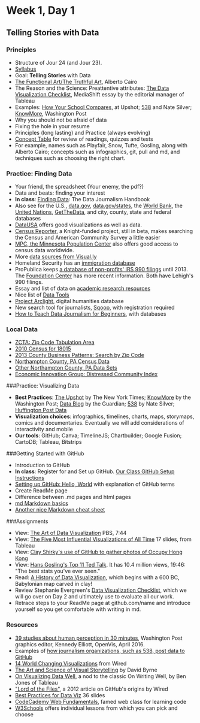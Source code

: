 # Week 1, Day 1
## Telling Stories with Data

### Principles

- Structure of Jour 24 (and Jour 23).
- [Syllabus](https://github.com/jacklule/DataViz-Syllabus/blob/master/Syllabus.md)
- Goal: **Telling Stories** with Data
- [The Functional Art/The Truthful Art](http://www.thefunctionalart.com/), Alberto Cairo
- The Reason and the Science: Preattentive attributes: [The Data Visualization Checklist](http://mediashift.org/2016/02/checklist-does-your-data-visualization-say-what-you-think-it-says/?utm_source=MediaShift+Daily&utm_campaign=59b3a6caad-RSS_EMAIL_CAMPAIGN&utm_medium=email&utm_term=0_70e55682fc-59b3a6caad-299977941), MediaShift essay by the editorial manager of Tableau
- Examples: [How Your School Compares](http://www.nytimes.com/interactive/2016/04/29/upshot/money-race-and-success-how-your-school-district-compares.html?em_pos=small&emc=edit_up_20160429&nl=upshot&nl_art=0&nlid=724199&ref=img&te=1&_r=0), at Upshot; [538](http://fivethirtyeight.com/) and Nate Silver; [KnowMore](http://knowmore.washingtonpost.com/), Washington Post
- Why you should not be afraid of data
- Fixing the hole in your resume
- Principles (long lasting) and Practice (always evolving)
- [Concept Table](https://github.com/jacklule/DataViz-Syllabus/blob/master/ConceptTable.md) for review of readings, quizzes and tests
- For example, names such as Playfair, Snow, Tufte, Gosling, along with Alberto Cairo; concepts such as infographics, git, pull and md, and techniques such as choosing the right chart.

### Practice: Finding Data
- Your friend, the spreadsheet (Your enemy, the pdf?)
- Data and beats: finding your interest
- **In class**: [Finding Data](http://datajournalismhandbook.org/1.0/en/getting_data_0.html): The Data Journalism Handbook
- Also see for the U.S., [data.gov](http://www.data.gov/), [data.gov/states](https://www.data.gov/states/), the [World Bank](http://data.worldbank.org), the [United Nations](http://data.un.org), [GetTheData](http://getthedata.org), and city, county, state and federal databases
- [DataUSA](http://datausa.io/) offers good visualizations as well as data.
- [Census Reporter](http://beta.censusreporter.org/), a Knight-funded project, still in beta, makes searching the Census and American Community Survey a little easier
- [MPC, the Minnesota Population Center](https://www.ipums.org/) also offers good access to census data worldwide.
- More [data sources from Visual.ly](http://blog.visual.ly/data-sources/)
- Homeland Security has an [immigration database](https://www.dhs.gov/immigration-statistics)
- ProPublica keeps [a database of non-profits' IRS 990 filings](https://projects.propublica.org/nonprofits/?utm_source=et&utm_medium=email&utm_campaign=dailynewsletter&utm_content=&utm_name=) until 2013. The [Foundation Center](http://foundationcenter.org/findfunders/990finder/) has more recent information. Both have Lehigh's 990 filings.
- Essay and list of data on [academic research resources](http://journalistsresource.org/tip-sheets/research/database-checklist-key-academic-research-resources-free-restricted?utm_source=JR-email&utm_medium=email&utm_campaign=JR-email&utm_source=Journalist%27s+Resource&utm_campaign=639c90a2b6-2015_Sept_1_A_B_split3_24_2015&utm_medium=email&utm_term=0_12d86b1d6a-639c90a2b6-80019757)
- Nice list of [Data Tools](http://selection.datavisualization.ch/)
- [Project Arclight](http://search.projectarclight.org/), digital humanities database
- New search tool for journalists, [Sqoop](http://sqoop.com/), with registration required
- [How to Teach Data Journalism for Beginners](http://mediashift.org/2015/03/how-to-teach-data-journalism-for-beginners/), with databases

### Local Data
- [ZCTA: Zip Code Tabulation Area](http://www.census.gov/geo/reference/zctas.html)
- [2010 Census for 18015](http://factfinder.census.gov/faces/nav/jsf/pages/community_facts.xhtml)
- [2013 County Business Patterns: Search by Zip Code](http://www.census.gov/econ/cbp/index.html)
- [Northampton County, PA Census Data](http://quickfacts.census.gov/qfd/states/42/42095.html)
- [Other Northampton County, PA Data Sets](http://quickfacts.census.gov/qfd/states/42/42095lk.html)
- [Economic Innovation Group: Distressed Community Index](http://eig.org/dci)

###Practice: Visualizing Data
- **Best Practices**: [The Upshot](http://www.nytimes.com/interactive/2015/04/22/upshot/happy-birthday-upshot.html?_r=0) by The New York Times; [KnowMore](http://knowmore.washingtonpost.com/) by the Washington Post; [Data Blog](http://www.theguardian.com/data) by the Guardian; [538](http://fivethirtyeight.com/) by Nate Silver; [Huffington Post Data](http://data.huffingtonpost.com/)
- **Visualization choices**: infographics, timelines, charts, maps, storymaps, comics and documentaries. Eventually we will add considerations of interactivity and mobile
- **Our tools**: GitHub; Canva; TimelineJS; Chartbuilder; Google Fusion; CartoDB; Tableau, Bitstrips

###Getting Started with GitHub

- Introduction to GitHub
- **In class**: Register for and Set up GitHub. [Our Class GitHub Setup Instructions](https://github.com/jacklule/DataViz-Syllabus/blob/master/GitHubSetUp.md)
- [Setting up GitHub: Hello, World](https://guides.github.com/activities/hello-world/) with explanation of GitHub terms
- Create ReadMe page
- Difference between .md pages and html pages
- [md Markdown basics](https://help.github.com/articles/basic-writing-and-formatting-syntax/)
- [Another nice Markdown cheat sheet](http://assemble.io/docs/Cheatsheet-Markdown.html)

###Assignments

- View: [The Art of Data Visualization](http://www.pbs.org/video/2365039781/) PBS, 7:44
- View: [The Five Most Influential Visualizations of All Time](http://www.tableau.com/sites/default/files/whitepapers/the_5_most_influential_data_visualizations_of_all_time.pdf) 17 slides, from Tableau
- View: [Clay Shirky's use of GitHub to gather photos of Occupy Hong Kong](https://github.com/cshirky/occupyhongkong)
- View: [Hans Gosling's Top 11 Ted Talk](https://www.ted.com/talks/hans_rosling_shows_the_best_stats_you_ve_ever_seen?language=en). It has 10.4 million views, 19:46: "The best stats you've ever seen."
- Read: [A History of Data Visualization](http://data-art.net/resources/history_of_vis.php), which begins with a 600 BC, Babylonian map carved in clay!
- Review Stephanie Evergreen's [Data Visualization Checklist](http://stephanieevergreen.com/wp-content/uploads/2014/05/DataVizChecklist_May2014.pdf), which we will go over on Day 2 and ultimately use to evaluate all our work. 
- Retrace steps to your ReadMe page at github.com/name and introduce yourself so you get comfortable with writing in md.

### Resources
- [39 studies about human perception in 30 minutes](https://medium.com/@kennelliott/39-studies-about-human-perception-in-30-minutes-4728f9e31a73#.ej4lsy3c5), Washington Post graphics editor, Kennedy Elliott, OpenVis, April 2016. 
- Examples of [how journalism organizations, such as 538, post data to GitHub](https://github.com/showcases/open-journalism)
- [14 World Changing Visualizations](http://www.wired.com/2014/03/beautiful-science/) from Wired
- [The Art and Science of Visual Storytelling](https://www.brainpickings.org/2013/10/08/best-american-infographics-david-byrne/) by David Byrne
- [On Visualizing Data Well](http://dataremixed.com/2015/05/on-visualizing-data-well/), a nod to the classic On Writing Well, by Ben Jones of Tableau
- ["Lord of the Files"](http://www.wired.com/2012/02/github-2/), a 2012 article on GitHub's origins by Wired
- [Best Practices for Data Viz](http://www.slideshare.net/idigdata/data-visualization-best-practices-2013) 36 slides
- [CodeCademy Web Fundamentals](http://www.codecademy.com/), famed web class for learning code
- [W3Schools](http://www.w3schools.com/) offers individual lessons from which you can pick and choose
